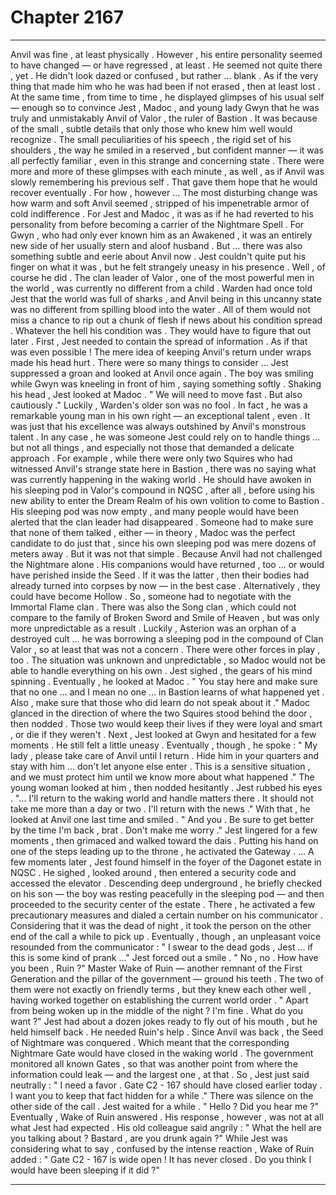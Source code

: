 
# Chapter 2167


---

Anvil was fine , at least physically . However , his entire personality seemed to have changed — or have regressed , at least . He seemed not quite there , yet . He didn't look dazed or confused , but rather … blank . As if the very thing that made him who he was had been if not erased , then at least lost . At the same time , from time to time , he displayed glimpses of his usual self — enough so to convince Jest , Madoc , and young lady Gwyn that he was truly and unmistakably Anvil of Valor , the ruler of Bastion .
It was because of the small , subtle details that only those who knew him well would recognize . The small peculiarities of his speech , the rigid set of his shoulders , the way he smiled in a reserved , but confident manner — it was all perfectly familiar , even in this strange and concerning state . There were more and more of these glimpses with each minute , as well , as if Anvil was slowly remembering his previous self . That gave them hope that he would recover eventually . For how , however …
The most disturbing change was how warm and soft Anvil seemed , stripped of his impenetrable armor of cold indifference . For Jest and Madoc , it was as if he had reverted to his personality from before becoming a carrier of the Nightmare Spell . For Gwyn , who had only ever known him as an Awakened , it was an entirely new side of her usually stern and aloof husband . But … there was also something subtle and eerie about Anvil now . Jest couldn't quite put his finger on what it was , but he felt strangely uneasy in his presence . Well , of course he did . The clan leader of Valor , one of the most powerful men in the world , was currently no different from a child . Warden had once told Jest that the world was full of sharks , and Anvil being in this uncanny state was no different from spilling blood into the water . All of them would not miss a chance to rip out a chunk of flesh if news about his condition spread . Whatever the hell his condition was . They would have to figure that out later . First , Jest needed to contain the spread of information .
As if that was even possible !
The mere idea of keeping Anvil's return under wraps made his head hurt . There were so many things to consider …
Jest suppressed a groan and looked at Anvil once again . The boy was smiling while Gwyn was kneeling in front of him , saying something softly . Shaking his head , Jest looked at Madoc . " We will need to move fast . But also cautiously ."
Luckily , Warden's older son was no fool . In fact , he was a remarkable young man in his own right — an exceptional talent , even . It was just that his excellence was always outshined by Anvil's monstrous talent . In any case , he was someone Jest could rely on to handle things … but not all things , and especially not those that demanded a delicate approach . For example , while there were only two Squires who had witnessed Anvil's strange state here in Bastion , there was no saying what was currently happening in the waking world . He should have awoken in his sleeping pod in Valor's compound in NQSC , after all , before using his new ability to enter the Dream Realm of his own volition to come to Bastion . His sleeping pod was now empty , and many people would have been alerted that the clan leader had disappeared . Someone had to make sure that none of them talked , either — in theory , Madoc was the perfect candidate to do just that , since his own sleeping pod was mere dozens of meters away .
But it was not that simple . Because Anvil had not challenged the Nightmare alone . His companions would have returned , too … or would have perished inside the Seed . If it was the latter , then their bodies had already turned into corpses by now — in the best case . Alternatively , they could have become Hollow . So , someone had to negotiate with the Immortal Flame clan . There was also the Song clan , which could not compare to the family of Broken Sword and Smile of Heaven , but was only more unpredictable as a result . Luckily , Asterion was an orphan of a destroyed cult … he was borrowing a sleeping pod in the compound of Clan Valor , so at least that was not a concern . There were other forces in play , too .
The situation was unknown and unpredictable , so Madoc would not be able to handle everything on his own . Jest sighed , the gears of his mind spinning . Eventually , he looked at Madoc . " You stay here and make sure that no one … and I mean no one … in Bastion learns of what happened yet . Also , make sure that those who did learn do not speak about it ."
Madoc glanced in the direction of where the two Squires stood behind the door , then nodded . Those two would keep their lives if they were loyal and smart , or die if they weren't . Next , Jest looked at Gwyn and hesitated for a few moments . He still felt a little uneasy . Eventually , though , he spoke :
" My lady , please take care of Anvil until I return . Hide him in your quarters and stay with him … don't let anyone else enter . This is a sensitive situation , and we must protect him until we know more about what happened ."
The young woman looked at him , then nodded hesitantly . Jest rubbed his eyes . "... I'll return to the waking world and handle matters there . It should not take me more than a day or two . I'll return with the news ."
With that , he looked at Anvil one last time and smiled . " And you . Be sure to get better by the time I'm back , brat . Don't make me worry ."
Jest lingered for a few moments , then grimaced and walked toward the dais . Putting his hand on one of the steps leading up to the throne , he activated the Gateway . … A few moments later , Jest found himself in the foyer of the Dagonet estate in NQSC . He sighed , looked around , then entered a security code and accessed the elevator . Descending deep underground , he briefly checked on his son — the boy was resting peacefully in the sleeping pod — and then proceeded to the security center of the estate . There , he activated a few precautionary measures and dialed a certain number on his communicator . Considering that it was the dead of night , it took the person on the other end of the call a while to pick up .
Eventually , though , an unpleasant voice resounded from the communicator :
" I swear to the dead gods , Jest … if this is some kind of prank …"
Jest forced out a smile . " No , no . How have you been , Ruin ?"
Master Wake of Ruin — another remnant of the First Generation and the pillar of the government — ground his teeth . The two of them were not exactly on friendly terms , but they knew each other well , having worked together on establishing the current world order . " Apart from being woken up in the middle of the night ? I'm fine . What do you want ?"
Jest had about a dozen jokes ready to fly out of his mouth , but he held himself back . He needed Ruin's help . Since Anvil was back , the Seed of Nightmare was conquered . Which meant that the corresponding Nightmare Gate would have closed in the waking world . The government monitored all known Gates , so that was another point from where the information could leak — and the largest one , at that . So , Jest just said neutrally :
" I need a favor . Gate C2 - 167 should have closed earlier today . I want you to keep that fact hidden for a while ."
There was silence on the other side of the call . Jest waited for a while .
" Hello ? Did you hear me ?"
Eventually , Wake of Ruin answered . His response , however , was not at all what Jest had expected . His old colleague said angrily :
" What the hell are you talking about ? Bastard , are you drunk again ?"
While Jest was considering what to say , confused by the intense reaction , Wake of Ruin added :
" Gate C2 - 167 is wide open ! It has never closed . Do you think I would have been sleeping if it did ?"

---


